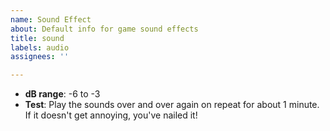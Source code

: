 ```yaml
---
name: Sound Effect
about: Default info for game sound effects
title: sound
labels: audio
assignees: ''

---
```


- **dB range**: -6 to -3
- **Test**: Play the sounds over and over again on repeat for about 1 minute. If it doesn't get annoying, you've nailed it!
